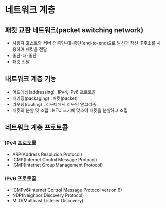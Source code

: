 # 네트워크 계층
## 패킷 교환 네트워크(packet switching network)
- 사용자 호스트와 서버 간 종단-대-종단(end-to-end)으로 발신과 착신 IP주소를 사용하여 패킷을 전달
- 종단-대-종단
- 패킷 전달
## 내트워크 계층 기능
- 어드레싱(addressing) : IPv4, IPv6 프로토콜
- 패키징(packaging) : 패킷(packet)
- 라우팅(routing) : 라우터에서 라우팅 알고리즘
- 패킷의 분할 및 조립 : MTU 크기에 맞추어 패킷을 분할하고 조립
## 네트워크 계층 프로토콜
### IPv4 프로토콜
- ARP(Address Resolution Protocol)
- ICMP(Internet Control Message Protocol)
- IGMP(Intetnet Group Management Protocol)
### IPv6 프로토콜
- ICMPv6(Internet Control Message Protocol version 6)
- NDP(Neighbor Discovery Protocol)
- MLD(Multicast Listener Discovery)
